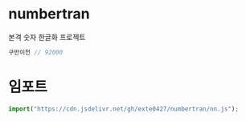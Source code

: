 # numbertran
본격 숫자 한글화 프로젝트
```js
구만이천 // 92000
```

# 임포트
```js
import("https://cdn.jsdelivr.net/gh/exte0427/numbertran/nn.js");
```
